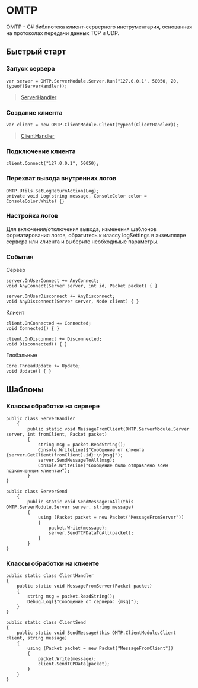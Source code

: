 # OMTP

OMTP - C# библиотека клиент-серверного инструментария, основанная на протоколах передачи данных TCP и UDP. 

## Быстрый старт

### Запуск сервера
<pre><code class='language-cs'>var server = OMTP.ServerModule.Server.Run("127.0.0.1", 50050, 20, typeof(ServerHandler));
</code></pre>
>[ServerHandler](#класс-обработки-на-сервере)
### Создание клиента
<pre><code class='language-cs'>var client = new OMTP.ClientModule.Client(typeof(ClientHandler));
</code></pre>
>[ClientHandler](#класс-обработки-на-клиенте)

### Подключение клиента
<pre><code class='language-cs'>client.Connect("127.0.0.1", 50050);
</code></pre>

### Перехват вывода внутренних логов
<pre><code class='language-cs'>OMTP.Utils.SetLogReturnAction(Log);
private void Log(string message, ConsoleColor color = ConsoleColor.White) {}
</code></pre>

### Настройка логов
Для включения/отключения вывода, изменения шаблонов форматирования логов, обратитесь к классу logSettings в экземпляре сервера или клиента и выберите необходимые параметры.

### События
Сервер
<pre><code class='language-cs'>server.OnUserConnect += AnyConnect;
void AnyConnect(Server server, int id, Packet packet) { }

server.OnUserDisconnect += AnyDisconnect;
void AnyDisconnect(Server server, Node client) { }
</code></pre>
Клиент
<pre><code class='language-cs'>client.OnConnected += Connected;
void Connected() { }

client.OnDisconnect += Disconnected;
void Disconnected() { }
</code></pre>
Глобальные
<pre><code class='language-cs'>Core.ThreadUpdate += Update;
void Update() { }
</code></pre>

## Шаблоны

### Классы обработки на сервере
<pre><code class='language-cs'>public class ServerHandler
    {
        public static void MessageFromClient(OMTP.ServerModule.Server server, int fromClient, Packet packet)
        {
            string msg = packet.ReadString();
            Console.WriteLine($"Сообщение от клиента {server.GetClient(fromClient).id}:\n{msg}");
            server.SendMessageToAll(msg);
            Console.WriteLine("Сообщение было отправлено всем подключенным клиентам");
        }
}</code></pre>

<pre><code class='language-cs'>public class ServerSend
    {
        public static void SendMessageToAll(this OMTP.ServerModule.Server server, string message)
        {
            using (Packet packet = new Packet("MessageFromServer"))
            {
                packet.Write(message);
                server.SendTCPDataToAll(packet);
            }
        }
}</code></pre>

### Классы обработки на клиенте
<pre><code class='language-cs'>public static class ClientHandler
{
    public static void MessageFromServer(Packet packet)
    {
        string msg = packet.ReadString();
        Debug.Log($"Сообщение от сервера: {msg}");
    }
}</code></pre>

<pre><code class='language-cs'>public static class ClientSend
{
    public static void SendMessage(this OMTP.ClientModule.Client client, string message)
    {
        using (Packet packet = new Packet("MessageFromClient"))
        {
            packet.Write(message);
            client.SendTCPData(packet);
        }
    }
}</code></pre>
